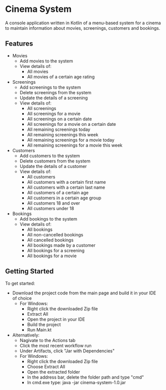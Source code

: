 # Cinema System
A console application written in Kotlin of a menu-based system for a cinema to maintain information about movies, screenings, customers and bookings.

## Features
- Movies
  - Add movies to the system
  - View details of:
    - All movies
    - All movies of a certain age rating
- Screenings
  - Add screenings to the system
  - Delete screenings from the system
  - Update the details of a screening
  - View details of:
    - All screenings
    - All screenings for a movie
    - All screenings on a certain date
    - All screenings for a movie on a certain date
    - All remaining screenings today
    - All remaining screenings this week
    - All remaining screenings for a movie today
    - All remaining screenings for a movie this week
- Customers
  - Add customers to the system
  - Delete customers from the system
  - Update the details of a customer
  - View details of:
    - All customers
    - All customers with a certain first name
    - All customers with a certain last name
    - All customers of a certain age
    - All customers in a certain age group
    - All customers 18 and over
    - All customers under 18
- Bookings
  - Add bookings to the system
  - View details of:
    - All bookings
    - All non-cancelled bookings
    - All cancelled bookings
    - All bookings made by a customer
    - All bookings for a screening
    - All bookings for a movie
   
## Getting Started
To get started:
- Download the project code from the main page and build it in your IDE of choice
  - For Windows:
    - Right click the downloaded Zip file
    - Extract All
    - Open the project in your IDE
    - Build the project
    - Run Main.kt
- Alternatively:
  - Nagivate to the Actions tab
  - Click the most recent workflow run
  - Under Artifacts, click "Jar with Dependencies"
  - For Windows:
    - Right click the downloaded Zip file
    - Choose Extract All
    - Open the extracted folder
    - In the address bar, delete the folder path and type "cmd"
    - In cmd.exe type: java -jar cinema-system-1.0.jar
